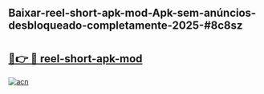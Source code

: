 ## Baixar-reel-short-apk-mod-Apk-sem-anúncios-desbloqueado-completamente-2025-#8c8sz

# <h2><a href="https://ainizakaria.my?title=reel-short-apk-mod&ref=20M">🔗👉 🔴 reel-short-apk-mod</a></h2>

[![acn](https://github.com/user-attachments/assets/0f9c940e-d8b0-45ae-aac7-cd30a18b3e1c)](https://ainizakaria.my?title=reel-short-apk-mod&ref=20M)


